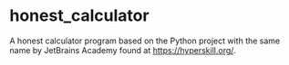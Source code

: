 # honest_calculator

A honest calculator program based on the Python project with the same name by JetBrains Academy found at https://hyperskill.org/.
